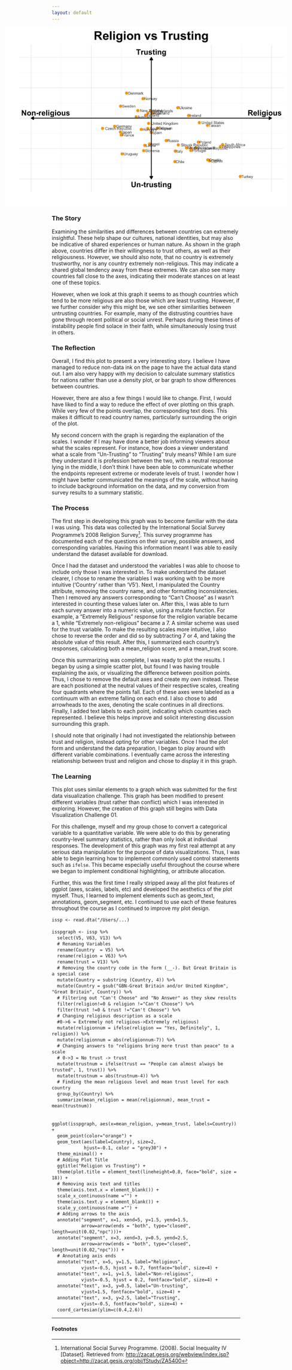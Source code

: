 ```yaml
---
layout: default
---
```


<img src="/images/ISSP_Trust.png" alt="image" style = "max-width: 150%; margin-left: -25%" align = "center">

### The Story
Examining the similarities and differences between countries can extremely insightful. These help shape our cultures, national identities, but may also be indicative of shared experiences or human nature. As shown in the graph above, countries differ in their willingness to trust others, as well as their religiousness. However, we should also note, that no country is extremely trustworthy, nor is any country extremely non-religious. This may indicate a shared global tendency away from these extremes. We can also see many countries fall close to the axes, indicating their moderate stances on at least one of these topics. 

However, when we look at this graph it seems to as though countries which tend to be more religious are also those which are least trusting. However, if we further consider why this might be, we see other similarities between untrusting countries. For example, many of the distrusting countries have gone through recent political or social unrest. Perhaps during these times of instability people find solace in their faith, while simultaneously losing trust in others. 


### The Reflection
Overall, I find this plot to present a very interesting story. I believe I have managed to reduce non-data ink on the page to have the actual data stand out. I am also very happy with my decision to calculate summary statistics for nations rather than use a density plot, or bar graph to show differences between countries. 

However, there are also a few things I would like to change. First, I would have liked to find a way to reduce the effect of over plotting on this graph. While very few of the points overlap, the  corresponding text does. This makes it difficult to read country names, particularly surrounding the origin of the plot. 

My second concern with the graph is regarding the explanation of the scales. I wonder if I may have done a better job informing viewers about what the scales represent. For instance, how does a viewer understand what a scale from “Un-Trusting” to “Trusting” truly means? While I am sure they understand it is profession between the two, with a neutral response lying in the middle, I don’t think I have been able to communicate whether the endpoints represent extreme or moderate levels of trust. I wonder how I might have better communicated the meanings of the scale, without having to include background information on the data, and my conversion from survey results to a summary statistic. 


### The Process
The first step in developing this graph was to become familiar with the data I was using. This data was collected by the International Social Survey Programme’s 2008 Religion Survey[^1]. This survey programme has documented each of the questions on their survey, possible answers, and corresponding variables. Having this information meant I was able to easily understand the dataset available for download. 

Once I had the dataset and understood the variables I was able to choose to include only those I was interested in. To make understand the dataset clearer, I chose to rename the variables I was working with to be more intuitive (‘Country’ rather than ‘V5’). Next, I manipulated the Country attribute, removing the country name, and other formatting inconsistencies. Then I removed any answers corresponding to “Can’t Choose” as I wasn’t interested in counting these values later on. After this, I was able to turn each survey answer into a numeric value, using a mutate function. For example, a “Extremely Religious” response for the religion variable became a 1, while “Extremely non-religious” became a 7. A similar scheme was used for the trust variable. To make the resulting scales more intuitive, I also chose to reverse the order and did so by subtracting 7 or 4, and taking the absolute value of this result. After this, I summarized each country’s responses, calculating both a mean_religion score, and a mean_trust score. 

Once this summarizing was complete, I was ready to plot the results. I began by using a simple scatter plot, but found I was having trouble explaining the axis, or visualizing the difference between position points. Thus, I chose to remove the default axes and create my own instead. These are each positioned at the neutral values of their respective scales, creating four quadrants where the points fall. Each of these axes were labeled as a continuum with an extreme falling on each end. I also chose to add arrowheads to the axes, denoting the scale continues in all directions. Finally, I added text labels to each point, indicating which countries each represented. I believe this helps improve and solicit interesting discussion surrounding this graph. 

I should note that originally I had not investigated the relationship between trust and religion, instead opting for other variables. Once I had the plot form and understand the data preparation, I began to play around with different variable combinations. I eventually came across the interesting relationship between trust and religion and chose to display it in this graph. 


### The Learning
This plot uses similar elements to a graph which was submitted for the first data visualization challenge. This graph has been modified to present different variables (trust rather than conflict) which I was interested in exploring. However, the creation of this graph still begins with Data Visualization Challenge 01.

For this challenge, myself and my group chose to convert a categorical variable to a quantitative variable. We were able to do this by generating country-level summary statistics, rather than only look at individual responses. The development of this graph was my first real attempt at any serious data manipulation for the purpose of data visualizations. Thus, I was able to begin learning how to implement commonly used control statements such as <code>ifelse</code>. This became especially useful throughout the course where we began to implement conditional highlighting, or attribute allocation. 

Further, this was the first time I really stripped away all the plot features of ggplot (axes, scales, labels, etc) and developed the aesthetics of the plot myself. Thus, I learned to implement elements such as geom_text, annotations, geom_segment, etc. I continued to use each of these features throughout the course as I continued to improve my plot design. 

```
issp <- read.dta("/Users/...)

isspgraph <- issp %>%
  select(V5, V63, V13) %>%
  # Renaming Variables
  rename(Country  = V5) %>%
  rename(religion = V63) %>%
  rename(trust = V13) %>%
  # Removing the country code in the form (__-). But Great Britain is a special case
  mutate(Country = substring (Country, 4)) %>%
  mutate(Country = gsub("GBN-Great Britain and/or United Kingdom", "Great Britain", Country)) %>%
  # Filtering out "Can't Choose" and "No Answer" as they skew results
  filter(religion!=0 & religion !="Can't Choose") %>%
  filter(trust !=0 & trust !="Can't Choose") %>%
  # Changing religious description as a scale 
  #0->6 = Extremely not religious->Extremely religious)
  mutate(religionnum = ifelse(religion == "Yes, Definitely", 1, religion)) %>%
  mutate(religionnum = abs(religionnum-7)) %>%
  # Changing answers to "religions bring more trust than peace" to a scale
  # 0->3 = No trust -> trust
  mutate(trustnum = ifelse(trust == "People can almost always be trusted", 1, trust)) %>%
  mutate(trustnum = abs(trustnum-4)) %>%
  # Finding the mean religious level and mean trust level for each country
  group_by(Country) %>%
  summarize(mean_religion = mean(religionnum), mean_trust = mean(trustnum))


ggplot(isspgraph, aes(x=mean_religion, y=mean_trust, labels=Country)) +
  geom_point(color="orange") + 
  geom_text(aes(label=Country), size=2, 
            hjust=-0.1, color = "grey30") +
  theme_minimal() + 
  # Adding Plot Title
  ggtitle("Religion vs Trusting") + 
  theme(plot.title = element_text(lineheight=0.8, face="bold", size = 18)) + 
  # Removing axis text and titles
  theme(axis.text.x = element_blank()) +
  scale_x_continuous(name ="") + 
  theme(axis.text.y = element_blank()) + 
  scale_y_continuous(name ="") + 
  # Adding arrows to the axis
  annotate("segment", x=1, xend=5, y=1.5, yend=1.5, 
           arrow=arrow(ends = "both", type="closed", length=unit(0.02,"npc")))+ 
  annotate("segment", x=3, xend=3, y=0.5, yend=2.5, 
           arrow=arrow(ends = "both", type="closed", length=unit(0.02,"npc"))) + 
  # Annotating axis ends
  annotate("text", x=5, y=1.5, label="Religious", 
           vjust=-0.5, hjust = 0.7, fontface="bold", size=4) + 
  annotate("text", x=1, y=1.5, label="Non-religious", 
           vjust=-0.5, hjust = 0.2, fontface="bold", size=4) + 
  annotate("text", x=3, y=0.5, label="Un-trusting", 
           vjust=1.5, fontface="bold", size=4) + 
  annotate("text", x=3, y=2.5, label="Trusting", 
           vjust=-0.5, fontface="bold", size=4) + 
  coord_cartesian(ylim=c(0.4,2.6))
```

<hr>

#### Footnotes
[^1]: International Social Survey Programme. (2008). Social Inequality IV [Dataset]. Retrieved from: http://zacat.gesis.org/webview/index.jsp?object=http://zacat.gesis.org/obj/fStudy/ZA5400